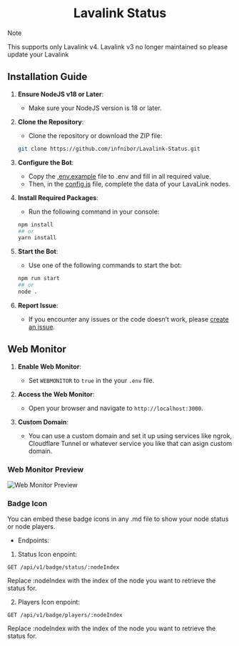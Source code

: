 <h1 align="center">Lavalink Status</h1>

> [!NOTE]
> This supports only Lavalink v4. Lavalink v3 no longer maintained so please update your Lavalink

## Installation Guide

1. **Ensure NodeJS v18 or Later**:
    - Make sure your NodeJS version is 18 or later.

2. **Clone the Repository**:
    - Clone the repository or download the ZIP file:
    ```sh
    git clone https://github.com/infnibor/Lavalink-Status.git
    ```

3. **Configure the Bot**:
    - Copy the [.env.example](https://github.com/infnibor/Lavalink-Status/blob/main/.env.example) file to .env and fill in all required value.
    - Then, in the [config.js](https://github.com/infnibor/Lavalink-Status/blob/main/src/config.js) file, complete the data of your LavaLink nodes.

4. **Install Required Packages**:
    - Run the following command in your console:
    ```sh
    npm install
    ## or
    yarn install
    ```

5. **Start the Bot**:
    - Use one of the following commands to start the bot:
    ```sh
    npm run start
    ## or
    node .
    ```

6. **Report Issue**:
    - If you encounter any issues or the code doesn’t work, please [create an issue](https://github.com/infnibor/Lavalink-Status/issues/new/choose).

## Web Monitor

1. **Enable Web Monitor**:
    - Set `WEBMONITOR` to `true` in the your `.env` file.

2. **Access the Web Monitor**:
    - Open your browser and navigate to `http://localhost:3000`.

3. **Custom Domain**:
    - You can use a custom domain and set it up using services like ngrok, Cloudflare Tunnel or whatever service you like that can asign custom domain.

### Web Monitor Preview

![Web Monitor Preview](assets/image.png)

### Badge Icon

You can embed these badge icons in any .md file to show your node status or node players.

- Endpoints:

1. Status Icon enpoint:

```
GET /api/v1/badge/status/:nodeIndex
```

Replace :nodeIndex with the index of the node you want to retrieve the status for.

2. Players Icon enpoint:

```
GET /api/v1/badge/players/:nodeIndex
```

Replace :nodeIndex with the index of the node you want to retrieve the status for.
